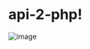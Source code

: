 # api-2-php!

![image](https://user-images.githubusercontent.com/80018897/175821415-0707a7ba-e734-48f6-bfe0-c33e5d4ed4b3.png)

